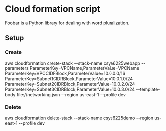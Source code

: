 # Cloud formation script
Foobar is a Python library for dealing with word pluralization.

## Setup

### Create
aws cloudformation create-stack   --stack-name csye6225webapp   --parameters ParameterKey=VPCName,ParameterValue=VPCName    ParameterKey=VPCCIDRBlock,ParameterValue=10.0.0.0/16   ParameterKey=Subnet1CIDRBlock,ParameterValue=10.0.1.0/24   ParameterKey=Subnet2CIDRBlock,ParameterValue=10.0.2.0/24   ParameterKey=Subnet3CIDRBlock,ParameterValue=10.0.3.0/24   --template-body file://networking.json --region us-east-1 --profile dev

### Delete
aws cloudformation delete-stack --stack-name csye6225demo --region us-east-1 --profile dev
